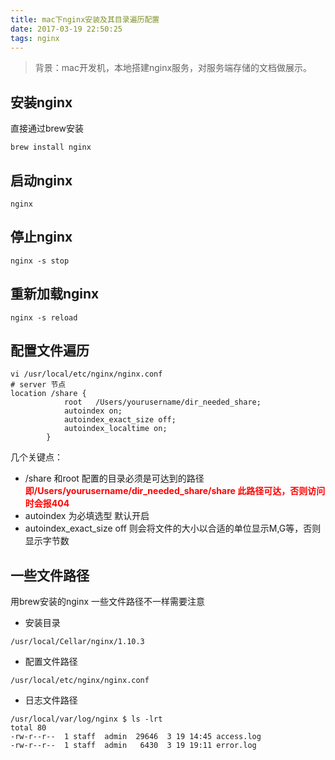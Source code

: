 ```yaml
---
title: mac下nginx安装及其目录遍历配置
date: 2017-03-19 22:50:25
tags: nginx
---
```


>背景：mac开发机，本地搭建nginx服务，对服务端存储的文档做展示。

## 安装nginx
直接通过brew安装
```
brew install nginx
```

## 启动nginx
```
nginx
```

## 停止nginx
```
nginx -s stop
```

## 重新加载nginx
```
nginx -s reload
```

## 配置文件遍历
```
vi /usr/local/etc/nginx/nginx.conf
# server 节点
location /share {
            root   /Users/yourusername/dir_needed_share;
            autoindex on;
            autoindex_exact_size off;
            autoindex_localtime on;
        }
```
几个关键点：

- /share 和root 配置的目录必须是可达到的路径 <font color=#FF0000>**即/Users/yourusername/dir_needed_share/share 此路径可达，否则访问时会报404**</font>
- autoindex 为必填选型 默认开启  
- autoindex_exact_size off 则会将文件的大小以合适的单位显示M,G等，否则显示字节数

## 一些文件路径
用brew安装的nginx 一些文件路径不一样需要注意

- 安装目录
```  
/usr/local/Cellar/nginx/1.10.3
```   

- 配置文件路径
```  
/usr/local/etc/nginx/nginx.conf
``` 

- 日志文件路径
```    
/usr/local/var/log/nginx $ ls -lrt
total 80
-rw-r--r--  1 staff  admin  29646  3 19 14:45 access.log
-rw-r--r--  1 staff  admin   6430  3 19 19:11 error.log
```   
